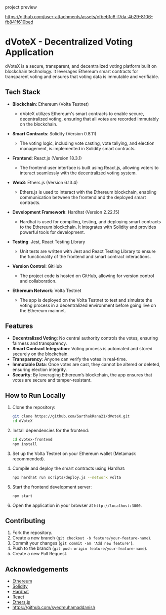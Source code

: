 project preview

https://github.com/user-attachments/assets/cfbeb1c8-f7da-4b29-8106-fb841f610bed


# dVoteX - Decentralized Voting Application

dVoteX is a secure, transparent, and decentralized voting platform built on blockchain technology. It leverages Ethereum smart contracts for transparent voting and ensures that voting data is immutable and verifiable.

## Tech Stack

- **Blockchain**: Ethereum (Volta Testnet)
  - dVoteX utilizes Ethereum's smart contracts to enable secure, decentralized voting, ensuring that all votes are recorded immutably on the blockchain.

- **Smart Contracts**: Solidity (Version 0.8.11)
  - The voting logic, including vote casting, vote tallying, and election management, is implemented in Solidity smart contracts.

- **Frontend**: React.js (Version 18.3.1)
  - The frontend user interface is built using React.js, allowing voters to interact seamlessly with the decentralized voting system.

- **Web3**: Ethers.js (Version 6.13.4)
  - Ethers.js is used to interact with the Ethereum blockchain, enabling communication between the frontend and the deployed smart contracts.

- **Development Framework**: Hardhat (Version 2.22.15)
  - Hardhat is used for compiling, testing, and deploying smart contracts to the Ethereum blockchain. It integrates with Solidity and provides powerful tools for development.

- **Testing**: Jest, React Testing Library
  - Unit tests are written with Jest and React Testing Library to ensure the functionality of the frontend and smart contract interactions.

- **Version Control**: GitHub
  - The project code is hosted on GitHub, allowing for version control and collaboration.

- **Ethereum Network**: Volta Testnet
  - The app is deployed on the Volta Testnet to test and simulate the voting process in a decentralized environment before going live on the Ethereum mainnet.

## Features

- **Decentralized Voting**: No central authority controls the votes, ensuring fairness and transparency.
- **Smart Contract Integration**: Voting process is automated and stored securely on the blockchain.
- **Transparency**: Anyone can verify the votes in real-time.
- **Immutable Data**: Once votes are cast, they cannot be altered or deleted, ensuring election integrity.
- **Security**: By leveraging Ethereum’s blockchain, the app ensures that votes are secure and tamper-resistant.

## How to Run Locally

1. Clone the repository:
   ```bash
   git clone https://github.com/SarthakRana21/dVoteX.git
   cd dVoteX
   ```

2. Install dependencies for the frontend:
   ```bash
   cd dvotex-frontend
   npm install
   ```

3. Set up the Volta Testnet on your Ethereum wallet (Metamask recommended).

4. Compile and deploy the smart contracts using Hardhat:
   ```bash
   npx hardhat run scripts/deploy.js --network volta
   ```

5. Start the frontend development server:
   ```bash
   npm start
   ```

6. Open the application in your browser at `http://localhost:3000`.

## Contributing

1. Fork the repository.
2. Create a new branch (`git checkout -b feature/your-feature-name`).
3. Commit your changes (`git commit -am 'Add new feature'`).
4. Push to the branch (`git push origin feature/your-feature-name`).
5. Create a new Pull Request.



## Acknowledgements

- [Ethereum](https://ethereum.org)
- [Solidity](https://soliditylang.org/)
- [Hardhat](https://hardhat.org/)
- [React](https://reactjs.org/)
- [Ethers.js](https://docs.ethers.io/v6/)
- https://github.com/syedmuhamaddanish
